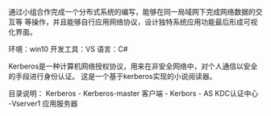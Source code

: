 通过小组合作完成一个分布式系统的编写，能够在同一局域网下完成网络数据的交互等 等操作，并且能够自行应用网络协议，设计独特系统应用功能最后形成可视化界面。 
  
环境：win10 
开发工具：VS 
语言：C# 
  
Kerberos是一种计算机网络授权协议，用来在非安全网络中，对个人通信以安全的手段进行身份认证。
这是一个基于kerberos实现的小说阅读器。
 
目录说明： 
Kerberos - Kerberos-master 客户端
         - Kerbors - AS    KDC认证中心
                   -Vserver1   应用服务器
                   

